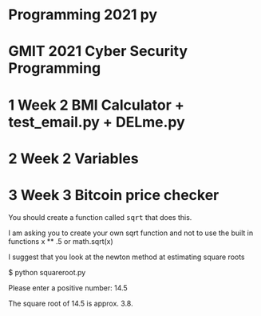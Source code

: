 # Programming 2021 py
# GMIT 2021 Cyber Security Programming


# 1 Week 2 BMI Calculator + test_email.py + DELme.py
# 2 Week 2 Variables
# 3 Week 3 Bitcoin price checker




You should create a function called <tt>sqrt</tt> that does this.



I am asking you to create your own sqrt function and not to use the built in functions x ** .5 or math.sqrt(x)

I suggest that you look at the newton method at estimating square roots



$ python squareroot.py

Please enter a positive number: 14.5

The square root of 14.5 is approx. 3.8.